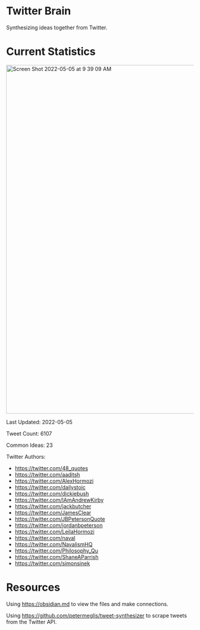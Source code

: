 # Twitter Brain
Synthesizing ideas together from Twitter.

# Current Statistics
<img width="935" alt="Screen Shot 2022-05-05 at 9 39 09 AM" src="https://user-images.githubusercontent.com/24641573/166960430-87e29d4b-f7fd-4a58-9f88-fb88be710af7.png">

Last Updated: 2022-05-05

Tweet Count: 6107

Common Ideas: 23

Twitter Authors:
- https://twitter.com/48_quotes
- https://twitter.com/aaditsh
- https://twitter.com/AlexHormozi
- https://twitter.com/dailystoic
- https://twitter.com/dickiebush
- https://twitter.com/IAmAndrewKirby
- https://twitter.com/jackbutcher
- https://twitter.com/JamesClear
- https://twitter.com/JBPetersonQuote
- https://twitter.com/jordanbpeterson
- https://twitter.com/LeilaHormozi
- https://twitter.com/naval
- https://twitter.com/NavalismHQ
- https://twitter.com/Philosophy_Qu
- https://twitter.com/ShaneAParrish
- https://twitter.com/simonsinek

# Resources
Using https://obsidian.md to view the files and make connections.

Using https://github.com/petermeglis/tweet-synthesizer to scrape tweets from the Twitter API.

